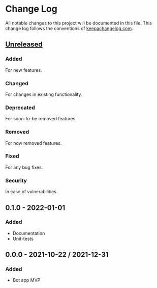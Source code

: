 # Change Log

All notable changes to this project will be documented in this
file. This change log follows the conventions of
[keepachangelog.com](http://keepachangelog.com/).

## [Unreleased]

### Added

For new features.

### Changed

For changes in existing functionality.

### Deprecated

For soon-to-be removed features.

### Removed

For now removed features.

### Fixed

For any bug fixes.

### Security

In case of vulnerabilities.

## 0.1.0 - 2022-01-01

### Added
- Documentation
- Unit-tests

## 0.0.0 - 2021-10-22 / 2021-12-31
### Added
- Bot app MVP

[Unreleased]: https://sourcehost.site/your-name/dienstplan/compare/0.1.0...HEAD
[0.1.0]: https://sourcehost.site/your-name/dienstplan/compare/0.0.0...0.1.0
